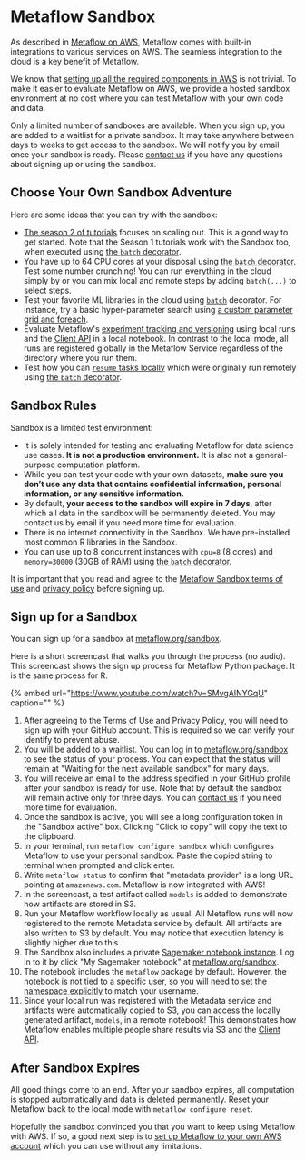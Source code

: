 # Metaflow Sandbox

As described in [Metaflow on AWS](metaflow-on-aws.md), Metaflow comes with built-in integrations to various services on AWS. The seamless integration to the cloud is a key benefit of Metaflow.

We know that [setting up all the required components in AWS](deploy-to-aws.md) is not trivial. To make it easier to evaluate Metaflow on AWS, we provide a hosted sandbox environment at no cost where you can test Metaflow with your own code and data.

Only a limited number of sandboxes are available. When you sign up, you are added to a waitlist for a private sandbox. It may take anywhere between days to weeks to get access to the sandbox. We will notify you by email once your sandbox is ready. Please [contact us](../introduction/getting-in-touch.md) if you have any questions about signing up or using the sandbox.

## Choose Your Own Sandbox Adventure

Here are some ideas that you can try with the sandbox:

* [The season 2 of tutorials](../getting-started/tutorials/season-2-scaling-out-and-up/) focuses on scaling out. This is a good way to get started. Note that the Season 1 tutorials work with the Sandbox too, when executed using [the `batch` decorator](../metaflow/scaling.md).
* You have up to 64 CPU cores at your disposal using [the `batch` decorator](../metaflow/scaling.md). Test some number crunching! You can run everything in the cloud simply by or you can mix local and remote steps by adding `batch(...)` to select steps.
* Test your favorite ML libraries in the cloud using [`batch`](../metaflow/scaling.md) decorator. For instance, try a basic hyper-parameter search using [a custom parameter grid and foreach](../metaflow/basics.md#foreach). 
* Evaluate Metaflow's [experiment tracking and versioning](../metaflow/tagging.md) using local runs and the [Client API](../metaflow/client.md) in a local notebook. In contrast to the local mode, all runs are registered globally in the Metaflow Service regardless of the directory where you run them.
* Test how you can [`resume` tasks locally](../metaflow/debugging.md#how-to-use-the-resume-command) which were originally run remotely using [the `batch` decorator](../metaflow/scaling.md).

## Sandbox Rules

Sandbox is a limited test environment:

* It is solely intended for testing and evaluating Metaflow for data science use cases. **It is not a production environment.** It is also not a general-purpose computation platform.
* While you can test your code with your own datasets, **make sure you don’t use any data that contains confidential information, personal information, or any sensitive information.**
* By default, **your access to the sandbox will expire in 7 days**, after which all data in the sandbox will be permanently deleted. You may contact us by email if you need more time for evaluation.
* There is no internet connectivity in the Sandbox. We have pre-installed most common R libraries in the Sandbox.
* You can use up to 8 concurrent instances with `cpu=8` \(8 cores\) and `memory=30000` \(30GB of RAM\) using [the `batch` decorator](../metaflow/scaling.md).

It is important that you read and agree to the [Metaflow Sandbox terms of use](https://metaflow.org/sandbox-tos.html) and [privacy policy](https://metaflow.org/sandbox-privacy.html) before signing up.

## Sign up for a Sandbox

You can sign up for a sandbox at [metaflow.org/sandbox](https://metaflow.org/sandbox).

Here is a short screencast that walks you through the process \(no audio\). This screencast shows the sign up process for Metaflow Python package. It is the same process for R.

{% embed url="https://www.youtube.com/watch?v=SMvgAINYGqU" caption="" %}

1. After agreeing to the Terms of Use and Privacy Policy, you will need to sign up with your GitHub account. This is required so we can verify your identify to prevent abuse.
2. You will be added to a waitlist. You can log in to [metaflow.org/sandbox](https://metaflow.org/sandbox) to see the status of your process. You can expect that the status will remain at "Waiting for the next available sandbox" for many days.
3. You will receive an email to the address specified in your GitHub profile after your sandbox is ready for use. Note that by default the sandbox will remain active only for three days. You can [contact us](../introduction/getting-in-touch.md) if you need more time for evaluation.
4. Once the sandbox is active, you will see a long configuration token in the "Sandbox active" box. Clicking "Click to copy" will copy the text to the clipboard.
5. In your terminal, run `metaflow configure sandbox` which configures Metaflow to use your personal sandbox. Paste the copied string to terminal when prompted and click enter.
6. Write `metaflow status` to confirm that "metadata provider" is a long URL pointing at `amazonaws.com`. Metaflow is now integrated with AWS!
7. In the screencast, a test artifact called `models` is added to demonstrate how artifacts are stored in S3.
8. Run your Metaflow workflow locally as usual. All Metaflow runs will now registered to the remote Metadata service by default. All artifacts are also written to S3 by default. You may notice that execution latency is slightly higher due to this.
9. The Sandbox also includes a private [Sagemaker notebook instance](https://docs.aws.amazon.com/sagemaker/latest/dg/nbi.html). Log in to it by click "My Sagemaker notebook" at [metaflow.org/sandbox](https://metaflow.org/sandbox).
10. The notebook includes the `metaflow` package by default. However, the notebook is not tied to a specific user, so you will need to [set the namespace explicitly](../metaflow/tagging.md#switching-namespaces) to match your username. 
11. Since your local run was registered with the Metadata service and artifacts were automatically copied to S3, you can access the locally generated artifact, `models`, in a remote notebook! This demonstrates how Metaflow enables multiple people share results via S3 and the [Client API](../metaflow/client.md).

## After Sandbox Expires

All good things come to an end. After your sandbox expires, all computation is stopped automatically and data is deleted permanently. Reset your Metaflow back to the local mode with `metaflow configure reset`.

Hopefully the sandbox convinced you that you want to keep using Metaflow with AWS. If so, a good next step is to [set up Metaflow to your own AWS account](deploy-to-aws.md) which you can use without any limitations.

